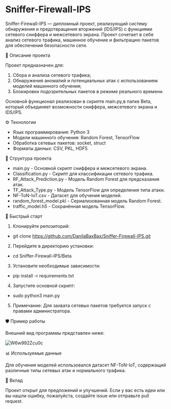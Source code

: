# Sniffer-Firewall-IPS
Sniffer-Firewall-IPS — дипломный проект, реализующий систему обнаружения и предотвращения вторжений (IDS/IPS) с функциями сетевого сниффера и межсетевого экрана. Проект сочетает в себе анализ сетевого трафика, машинное обучение и фильтрацию пакетов для обеспечения безопасности сети.​

🧠 Описание проекта

Проект предназначен для:​

1. Сбора и анализа сетевого трафика;
2. Обнаружения аномалий и потенциальных атак с использованием моделей машинного обучения;
3. Блокировки подозрительных пакетов в режиме реального времени.

Основной функционал реализован в скрипте main.py,в папке Beta, который объединяет возможности сниффера, межсетевого экрана и IDS/IPS.

⚙️ Технологии
- Язык программирования: Python 3
- Модели машинного обучения: Random Forest, TensorFlow
- Обработка сетевых пакетов: socket, struct
- Форматы данных: CSV, PKL, HDF5​​

📁 Структура проекта
- main.py -	Основной скрипт сниффера и межсетевого экрана.
- Classification.py - Скрипт для классификации сетевого трафика.
- RF_Attack_Prediction.py -	Модель Random Forest для предсказания атак.
- TF_Attack_Type.py - Модель TensorFlow для определения типа атаки.
- NF-ToN-IoT.csv - Датасет для обучения моделей.
- random_forest_model.pkl -	Сериализованная модель Random Forest.
- traffic_model.h5 - Сохранённая модель TensorFlow.

🚀 Быстрый старт
1.  Клонируйте репозиторий:​
- git clone https://github.com/DanilaBaxBax/Sniffer-Firewall-IPS.git
2. Перейдите в директорию установки:
- cd Sniffer-Firewall-IPS/Beta
3. Установите необходимые зависимости:​
- pip install -r requirements.txt
4. Запустите основной скрипт:​
- sudo python3 main.py
5. Примечание: Для захвата сетевых пакетов требуется запуск с правами администратора.​

🛡️ Пример работы

Внешний вид программы представлен ниже:

![W6w992Zcu0c](https://github.com/user-attachments/assets/bf5d4ab9-a770-4030-9a05-e4bbb77a27ea)

📊 Используемые данные

Для обучения моделей использовался датасет NF-ToN-IoT, содержащий различные типы сетевых атак и нормального трафика.

🤝 Вклад

Проект открыт для предложений и улучшений. Если у вас есть идеи или вы нашли ошибку, пожалуйста, создайте issue или отправьте pull request.​

​
